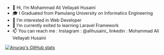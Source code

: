 - 👋 Hi, I’m Mohammad Ali Vellayati Husaini
- 🎓 I Graduated from Pamulang University on Informatics Engineering
- 👀 I’m interested in Web Developer
- 🌱 I’m currently exited to learning Laravel Framework
- 📫 You can reach me :
  Instagram : @alihusaini\_
  linkedin : Mohammad Ali Vellayati Husaini

[![Anurag's GitHub stats](https://github-readme-stats.vercel.app/api?husencoolwolf=anuraghazra)](https://github.com/anuraghazra/github-readme-stats)

<!---
husencoolwolf/husencoolwolf is a ✨ special ✨ repository because its `README.md` (this file) appears on your GitHub profile.
You can click the Preview link to take a look at your changes.
--->
